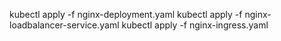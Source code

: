 kubectl apply -f nginx-deployment.yaml
kubectl apply -f nginx-loadbalancer-service.yaml
kubectl apply -f nginx-ingress.yaml
